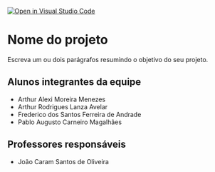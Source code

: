 [![Open in Visual Studio Code](https://classroom.github.com/assets/open-in-vscode-c66648af7eb3fe8bc4f294546bfd86ef473780cde1dea487d3c4ff354943c9ae.svg)](https://classroom.github.com/online_ide?assignment_repo_id=8209595&assignment_repo_type=AssignmentRepo)
# Nome do projeto
Escreva um ou dois parágrafos resumindo o objetivo do seu projeto.

## Alunos integrantes da equipe

* Arthur Alexi Moreira Menezes
* Arthur Rodrigues Lanza Avelar
* Frederico dos Santos Ferreira de Andrade
* Pablo Augusto Carneiro Magalhães


## Professores responsáveis

* João Caram Santos de Oliveira


